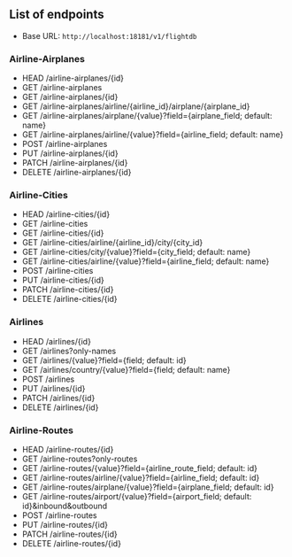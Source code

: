 List of endpoints
-----------------

- Base URL: `http://localhost:18181/v1/flightdb`

### Airline-Airplanes
- HEAD /airline-airplanes/{id}
- GET /airline-airplanes
- GET /airline-airplanes/{id}
- GET /airline-airplanes/airline/{airline_id}/airplane/{airplane_id}
- GET /airline-airplanes/airplane/{value}?field={airplane_field; default: name}
- GET /airline-airplanes/airline/{value}?field={airline_field; default: name}
- POST /airline-airplanes
- PUT /airline-airplanes/{id}
- PATCH /airline-airplanes/{id}
- DELETE /airline-airplanes/{id}

### Airline-Cities
- HEAD /airline-cities/{id}
- GET /airline-cities
- GET /airline-cities/{id}
- GET /airline-cities/airline/{airline_id}/city/{city_id}
- GET /airline-cities/city/{value}?field={city_field; default: name}
- GET /airline-cities/airline/{value}?field={airline_field; default: name}
- POST /airline-cities
- PUT /airline-cities/{id}
- PATCH /airline-cities/{id}
- DELETE /airline-cities/{id}

### Airlines
- HEAD /airlines/{id}
- GET /airlines?only-names
- GET /airlines/{value}?field={field; default: id}
- GET /airlines/country/{value}?field={field; default: name}
- POST /airlines
- PUT /airlines/{id}
- PATCH /airlines/{id}
- DELETE /airlines/{id}

### Airline-Routes
- HEAD /airline-routes/{id}
- GET /airline-routes?only-routes
- GET /airline-routes/{value}?field={airline_route_field; default: id}
- GET /airline-routes/airline/{value}?field={airline_field; default: id}
- GET /airline-routes/airplane/{value}?field={airplane_field; default: id}
- GET /airline-routes/airport/{value}?field={airport_field; default: id}&inbound&outbound
- POST /airline-routes
- PUT /airline-routes/{id}
- PATCH /airline-routes/{id}
- DELETE /airline-routes/{id}